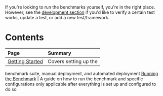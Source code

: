  If you're looking to run the benchmarks yourself, you're 
 in the right place. However, see the [development section](../Development) 
 if you'd like to verify a certain test works, update a test, or 
 add a new test/framework. 
 
 # Contents
 
 | Page | Summary |
 |:---- |:------- |
 [Getting Started](Getting-Started-Benchmarking.md) | Covers setting up the
benchmark suite, manual deployment, and automated deployment
 [Running the Benchmark](Running-the-Benchmark.md) | A guide on how to run the
benchmark and specific configurations only applicable after everything is set
up and configured to do so
 
